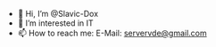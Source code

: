 - 👋 Hi, I’m @Slavic-Dox
- 👀 I’m interested in IT
- 📫 How to reach me: E-Mail: servervde@gmail.com

<!---
Slavic-Dox/Slavic-Dox is a ✨ special ✨ repository because its `README.md` (this file) appears on your GitHub profile.
You can click the Preview link to take a look at your changes.
--->
